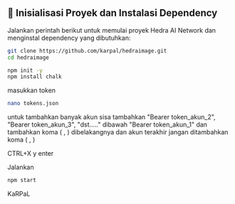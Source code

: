## 🔧 Inisialisasi Proyek dan Instalasi Dependency

Jalankan perintah berikut untuk memulai proyek Hedra AI Network dan menginstal dependency yang dibutuhkan:
```bash
git clone https://github.com/karpal/hedraimage.git
cd hedraimage
```
```bash
npm init -y
npm install chalk
```
masukkan token
```bash
nano tokens.json
```
untuk tambahkan banyak akun sisa tambahkan
"Bearer token_akun_2",
"Bearer token_akun_3",
"dst....."
dibawah "Bearer token_akun_1" dan tambahkan koma ( , ) dibelakangnya
dan akun terakhir jangan ditambahkan koma ( , )

CTRL+X y enter

Jalankan

```bash
npm start
```

KaRPaL
